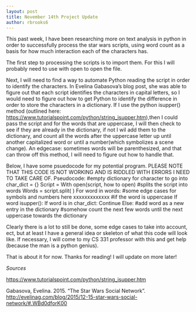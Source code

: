 ```yaml
---
layout: post
title: November 14th Project Update
author: rbrooks6
---
```


This past week, I have been researching more on text analysis in python in order to successfully process the star wars scripts, 
using word count as a basis for how much interaction each of the characters has. 


The first step to processing the scripts is to import them. For this I will probably need to use with open to open the file.


Next, I will need to find a way to automate Python reading the script in order to identify the characters. In Evelina Gabasova’s 
blog post, she was able to figure out that each script identifies the characters in capital letters, so I would need to figure out 
how to get Python to identify the difference in order to store the characters in a dictionary. If I use the python isupper() method 
(outlined here: https://www.tutorialspoint.com/python/string_isupper.htm),then I could pass the script and for the words that are 
uppercase, I will then check to see if they are already in the dictionary, if not I wil add them to the dictionary, and count all the 
words after the uppercase letter up until another capitalized word or until a number(which symbolizes a scene change).
An edgecase: sometimes words will be parenthesized, and that can throw off this method, I will need to figure out how to handle that.


Below, I have some psuedocode for my potential program. PLEASE NOTE THAT THIS CODE IS NOT WORKING AND IS RIDDLED WITH ERRORS I NEED TO TAKE CARE OF.
Pseudocode:
#empty dictionary for character to go into
char_dict = {}
Script = With open(script, how to open)
#splits the script into words
Words = script.split( )
For word in words:
	#some edge cases for symbols and numbers here
	xxxxxxxxxxxxx
	#if the word is uppercase 
	If word isupper():
		If word is in char_dict:
			Continue
		Else:
			#add word as a new entry in the dictionary
	#somehow count the next few words until the next uppercase towards the dictionary
  

Clearly there is a lot to still be done, some edge cases to take into account, ect, but at least I have a general idea or skeleton 
of what this code will look like. If necessary, I will come to my CS 331 professor with this and get help (because the man is a python
genius).


That is about it for now.
Thanks for reading! I will update on more later!
	
*Sources*

https://www.tutorialspoint.com/python/string_isupper.htm

Gabasova, Evelina. 2015. “The Star Wars Social Network”. http://evelinag.com/blog/2015/12-15-star-wars-social-network/#.WBd0dforK00
